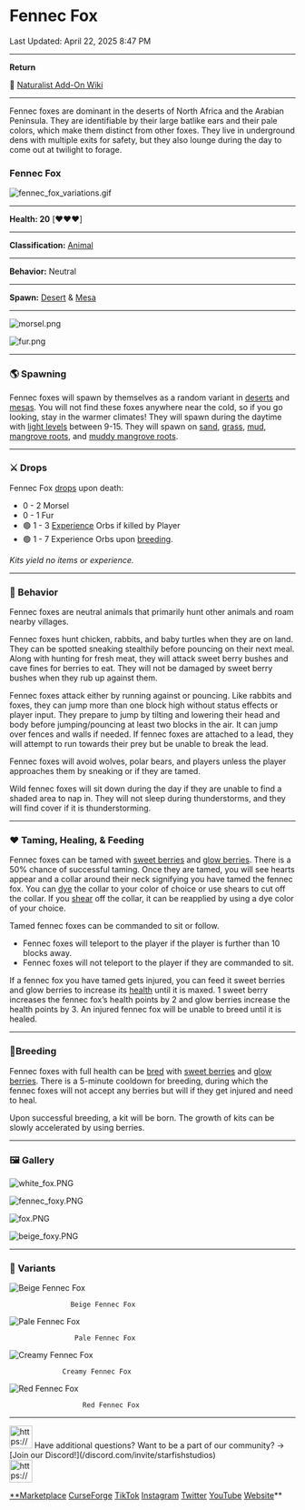 # Fennec Fox

Last Updated: April 22, 2025 8:47 PM

---

**Return**

🐻 [Naturalist Add-On Wiki](/www.notion.so/1a7a9a61c3f1800c8e32e893d6e7f430?pvs=21)

---

Fennec foxes are dominant in the deserts of North Africa and the Arabian Peninsula. They are identifiable by their large batlike ears and their pale colors, which make them distinct from other foxes. They live in underground dens with multiple exits for safety, but they also lounge during the day to come out at twilight to forage. 

<aside>

### **Fennec Fox**

![fennec_fox_variations.gif](fennec_fox_variations.gif)

---

**Health: 20** [♥️♥️♥️]

---

**Classification:** [Animal](/minecraft.fandom.com/wiki/Animal) 

---

**Behavior:** Neutral

---

**Spawn:** [Desert](/minecraft.wiki/w/Desert) & [Mesa](/minecraft.wiki/w/Badlands)

---

![morsel.png](morsel.png)

![fur.png](fur.png)

</aside>

---

### 🌎 Spawning

Fennec foxes will spawn by themselves as a random variant in [deserts](/minecraft.wiki/w/Desert) and [mesas](/minecraft.wiki/w/Badlands). You will not find these foxes anywhere near the cold, so if you go looking, stay in the warmer climates! They will spawn during the daytime with [light levels](/minecraft.fandom.com/wiki/Light) between 9-15. They will spawn on [sand](/minecraft.wiki/w/Sand), [grass](/minecraft.fandom.com/wiki/Grass_Block), [mud](/minecraft.fandom.com/wiki/Mud), [mangrove roots](/minecraft.fandom.com/wiki/Mangrove_Roots), and [muddy mangrove roots](/minecraft.fandom.com/wiki/Muddy_Mangrove_Roots). 

---

### ⚔️ Drops

Fennec Fox [drops](/minecraft.fandom.com/wiki/Drops) upon death:

- 0 - 2 Morsel
- 0 - 1 Fur
- 🟢 1 - 3 [Experience](/minecraft.fandom.com/wiki/Experience) Orbs if killed by Player
- 🟢 1 - 7 Experience Orbs upon [breeding](/minecraft.fandom.com/wiki/Breeding).

*Kits yield no items or experience.*

---

### 🧠 Behavior

Fennec foxes are neutral animals that primarily hunt other animals and roam nearby villages. 

Fennec foxes hunt chicken, rabbits, and baby turtles when they are on land. They can be spotted sneaking stealthily before pouncing on their next meal. Along with hunting for fresh meat, they will attack sweet berry bushes and cave fines for berries to eat. They will not be damaged by sweet berry bushes when they rub up against them.

Fennec foxes attack either by running against or pouncing. Like rabbits and foxes, they can jump more than one block high without status effects or player input. They prepare to jump by tilting and lowering their head and body before jumping/pouncing at least two blocks in the air.  It can jump over fences and walls if needed. If fennec foxes are attached to a lead, they will attempt to run towards their prey but be unable to break the lead.

Fennec foxes will avoid wolves, polar bears, and players unless the player approaches them by sneaking or if they are tamed.

Wild fennec foxes will sit down during the day if they are unable to find a shaded area to nap in. They will not sleep during thunderstorms, and they will find cover if it is thunderstorming. 

---

### ❤️ Taming, Healing, & Feeding

Fennec foxes can be tamed with [sweet berries](/minecraft.wiki/w/Sweet_Berries) and [glow berries](/minecraft.wiki/w/Glow_Berries). There is a 50% chance of successful taming. Once they are tamed, you will see hearts appear and a collar around their neck signifying you have tamed the fennec fox. You can [dye](/minecraft.fandom.com/wiki/Dye) the collar to your color of choice or use shears to cut off the collar. If you [shear](/minecraft.fandom.com/wiki/Shears) off the collar, it can be reapplied by using a dye color of your choice. 

Tamed fennec foxes can be commanded to sit or follow.

- Fennec foxes will teleport to the player if the player is further than 10 blocks away.
- Fennec foxes will not teleport to the player if they are commanded to sit.

If a fennec fox you have tamed gets injured, you can feed it sweet berries and glow berries to increase its [health](/minecraft.fandom.com/wiki/Health) until it is maxed. 1 sweet berry increases the fennec fox’s health points by 2 and glow berries increase the health points by 3. An injured fennec fox will be unable to breed until it is healed.

---

### 🥚Breeding

Fennec foxes with full health can be [bred](/minecraft.fandom.com/wiki/Breeding) with [sweet berries](/minecraft.wiki/w/Sweet_Berries) and [glow berries](/minecraft.wiki/w/Glow_Berries). There is a 5-minute cooldown for breeding, during which the fennec foxes will not accept any berries but will if they get injured and need to heal.

Upon successful breeding, a kit will be born. The growth of kits can be slowly accelerated by using berries.

---

### 🖼️ Gallery

![white_fox.PNG](white_fox.png)

![fennec_foxy.PNG](fennec_foxy.png)

![fox.PNG](fox.png)

![beige_foxy.PNG](beige_foxy.png)

---

### 🎨 Variants

![                   Beige Fennec Fox](fennec_fox_beige.gif)

                   Beige Fennec Fox

![                    Pale Fennec Fox](fennec_fox_pale.gif)

                    Pale Fennec Fox

![                 Creamy Fennec Fox](fennec_fox_creamy.gif)

                 Creamy Fennec Fox

![                      Red Fennec Fox](fennec_fox_red.gif)

                      Red Fennec Fox

---

<aside>
<img src="https://www.notion.so/icons/headset_red.svg" alt="https://www.notion.so/icons/headset_red.svg" width="40px" /> Have additional questions? Want to be a part of our community? → [Join our Discord!](/discord.com/invite/starfishstudios)

</aside>

<aside>
<img src="https://www.notion.so/icons/star_red.svg" alt="https://www.notion.so/icons/star_red.svg" width="40px" />

[**Marketplace](/www.minecraft.net/en-us/marketplace/creator?name=Starfish%20Studios)      [CurseForge](/www.curseforge.com/members/starfish_studios/projects)      [TikTok](/www.tiktok.com/@starfishstudios)      [Instagram](/www.instagram.com/starfishstudiosinc/)      [Twitter](/twitter.com/starfishstudios)      [YouTube](/www.youtube.com/@starfishstudios)      [Website](/starfish-studios.com/)**

</aside>
